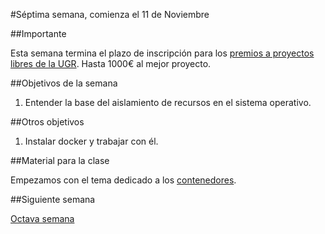 #Séptima semana, comienza el 11 de Noviembre

##Importante

Esta semana termina el plazo de inscripción para los 
[premios a proyectos libres de la UGR](http://osl.ugr.es/bases-de-los-premios-a-proyectos-libres-de-la-ugr/). Hasta 1000€ al mejor proyecto. 

##Objetivos de la semana

1. Entender la base del aislamiento de recursos en el sistema operativo.


##Otros objetivos

1. Instalar docker y trabajar con él. 

##Material para la clase

Empezamos  con el tema dedicado a los
[contenedores](http://jj.github.io/IV/documentos/temas/Contenedores).

##Siguiente semana

[Octava semana](8-semana.md)
